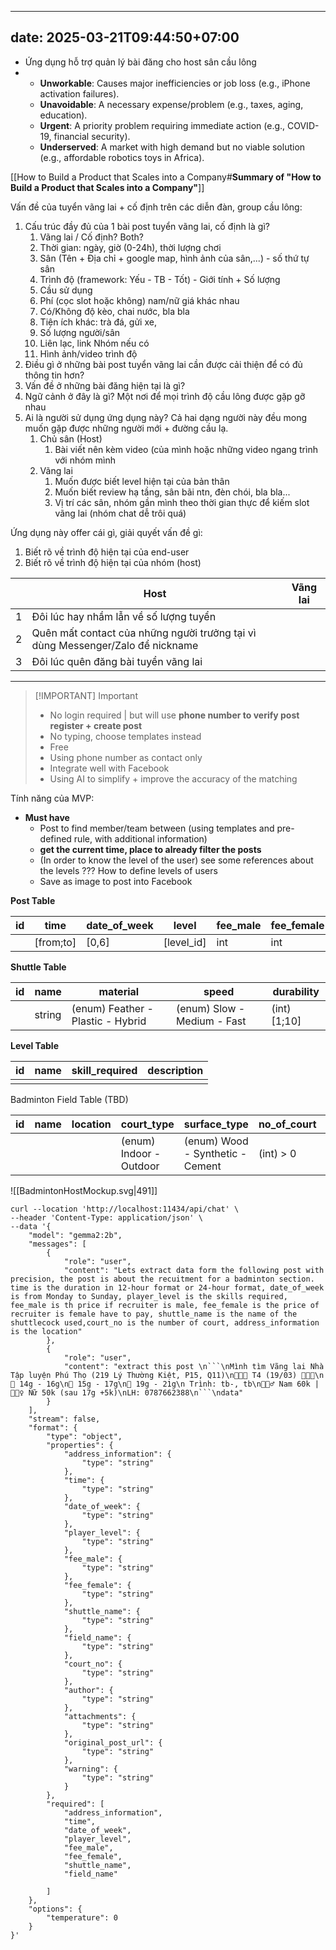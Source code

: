 - - -

## date: 2025-03-21T09:44:50+07:00

* Ứng dụng hỗ trợ quản lý bài đăng cho host sân cầu lông
* 
    * **Unworkable**: Causes major inefficiencies or job loss (e.g., iPhone activation failures).
    * **Unavoidable**: A necessary expense/problem (e.g., taxes, aging, education).
    * **Urgent**: A priority problem requiring immediate action (e.g., COVID-19, financial security).
    * **Underserved**: A market with high demand but no viable solution (e.g., affordable robotics toys in Africa).

[[How to Build a Product that Scales into a Company#**Summary of "How to Build a Product that Scales into a Company"**]]

Vấn đề của tuyển vãng lai + cố định trên các diễn đàn, group cầu lông:

1. Cấu trúc đầy đủ của 1 bài post tuyển vãng lai, cố định là gì?
    1. Vãng lai / Cố định? Both?
    2. Thời gian: ngày, giờ (0-24h), thời lượng chơi
    3. Sân (Tên + Địa chỉ + google map, hình ảnh của sân,...) - số thứ tự sân
    4. Trình độ (framework: Yếu - TB - Tốt) - Giới tính + Số lượng
    5. Cầu sử dụng
    6. Phí (cọc slot hoặc không) nam/nữ giá khác nhau
    7. Có/Không độ kèo, chai nước, bla bla
    8. Tiện ích khác: trà đá, gửi xe,
    9. Số lượng người/sân
    10. Liên lạc, link Nhóm nếu có
    11. Hình ảnh/video trình độ
2. Điều gì ở những bài post tuyển vãng lai cần được cải thiện để có đủ thông tin hơn?
3. Vấn đề ở những bài đăng hiện tại là gì?
4. Ngữ cảnh ở đây là gì? Một nơi để mọi trình độ cầu lông được gặp gỡ nhau
5. Ai là người sử dụng ứng dụng này? Cả hai dạng người này đều mong muốn gặp được những người mới + đường cầu lạ.
    1. Chủ sân (Host)
        1. Bài viết nên kèm video (của mình hoặc những video ngang trình với nhóm mình
    2. Vãng lai
        1. Muốn được biết level hiện tại của bản thân
        2. Muốn biết review hạ tầng, sân bãi ntn, đèn chói, bla bla...
        3. Vị trí các sân, nhóm gần mình theo thời gian thực để kiếm slot vãng lai (nhóm chat dễ trôi quá)

Ứng dụng này offer cái gì, giải quyết vấn đề gì:

1. Biết rõ về trình độ hiện tại của end-user
2. Biết rõ về trình độ hiện tại của nhóm (host)

|  | Host | Vãng lai |
| --- | ---- | -------- |
| 1 | Đôi lúc hay nhầm lẫn về số lượng tuyển |  |
| 2 | Quên mất contact của những người trưởng tại vì dùng Messenger/Zalo để nickname |  |
| 3 | Đôi lúc quên đăng bài tuyển vãng lai |  |

- - -

> [!IMPORTANT] Important
> 
> 
> * No login required \| but will use **phone number to verify post register + create post**
> * No typing, choose templates instead
> * Free
> * Using phone number as contact only
> * Integrate well with Facebook
> * Using AI to simplify + improve the accuracy of the matching

Tính năng của MVP:

* **Must have**
    * Post to find member/team between (using templates and pre-defined rule, with additional information)
    * **get the current time, place to already filter the posts**
    * (In order to know the level of the user) see some references about the levels ??? How to define levels of users
    * Save as image to post into Facebook

**Post Table**

| id | time | date\_of\_week | level | fee\_male | fee\_female | shuttle | field | court\_no | author | attachments | original\_post\_url | add\_information | warning |
| --- | ---- | ------------ | ----- | -------- | ---------- | ------- | ----- | -------- | ------ | ----------- | ----------------- | --------------- | ------- |
|  | [from;to] | [0,6] | [level\_id] | int | int | [shuttle\_id] | field\_id | int | json\_str | [urls] | url | string | url |

**Shuttle Table**

| id | name | material | speed | durability |
| --- | ---- | -------- | ----- | ---------- |
|  | string | (enum) Feather - Plastic - Hybrid | (enum) Slow - Medium - Fast | (int) [1;10] |

**Level Table**

| id | name | skill\_required | description |
| --- | ---- | -------------- | ----------- |
|  |  |  |  |

Badminton Field Table (TBD)

| id | name | location | court\_type | surface\_type | no\_of\_court | lat | long | urls |
| --- | ---- | -------- | ---------- | ------------ | ----------- | --- | ---- | ---- |
|  |  |  | (enum) Indoor - Outdoor | (enum) Wood - Synthetic - Cement | (int) > 0 |  |  | [string] |

\!\[\[BadmintonHostMockup\.svg\|491\]\]

``` curl
curl --location 'http://localhost:11434/api/chat' \
--header 'Content-Type: application/json' \
--data '{
    "model": "gemma2:2b",
    "messages": [
        {
            "role": "user",
            "content": "Lets extract data form the following post with precision, the post is about the recuitment for a badminton section. time is the duration in 12-hour format or 24-hour format, date_of_week is from Monday to Sunday, player_level is the skills required, fee_male is th price if recruiter is male, fee_female is the price of recruiter is female have to pay, shuttle_name is the name of the shuttlecock used,court_no is the number of court, address_information is the location"
        },
        {
            "role": "user",
            "content": "extract this post \n```\nMình tìm Vãng lai Nhà Tập luyện Phú Thọ (219 Lý Thường Kiệt, P15, Q11)\n🏸🏸🏸 T4 (19/03) 🏸🏸🏸\n🍻 14g - 16g\n🍻 15g - 17g\n🍻 19g - 21g\n Trình: tb-, tb\n🧏🏽‍♂️ Nam 60k | 🧏🏼‍♀️ Nữ 50k (sau 17g +5k)\nLH: 0787662388\n```\ndata"
        }
    ],
    "stream": false,
    "format": {
        "type": "object",
        "properties": {
            "address_information": {
                "type": "string"
            },
            "time": {
                "type": "string"
            },
            "date_of_week": {
                "type": "string"
            },
            "player_level": {
                "type": "string"
            },
            "fee_male": {
                "type": "string"
            },
            "fee_female": {
                "type": "string"
            },
            "shuttle_name": {
                "type": "string"
            },
            "field_name": {
                "type": "string"
            },
            "court_no": {
                "type": "string"
            },
            "author": {
                "type": "string"
            },
            "attachments": {
                "type": "string"
            },
            "original_post_url": {
                "type": "string"
            },
            "warning": {
                "type": "string"
            }
        },
        "required": [
            "address_information",
            "time",
            "date_of_week",
            "player_level",
            "fee_male",
            "fee_female",
            "shuttle_name",
            "field_name"

        ]
    },
    "options": {
        "temperature": 0
    }
}'
```